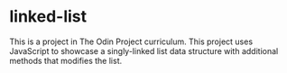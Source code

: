 # linked-list

This is a project in The Odin Project curriculum. This project uses JavaScript to showcase a singly-linked list data structure with additional methods that modifies the list.
